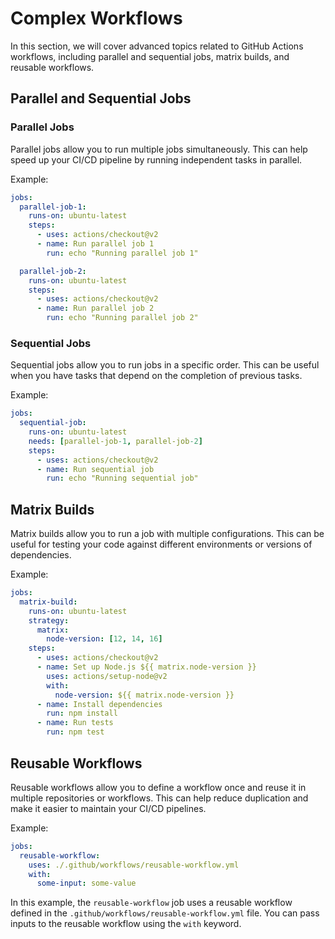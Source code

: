 # Complex Workflows

In this section, we will cover advanced topics related to GitHub Actions workflows, including parallel and sequential jobs, matrix builds, and reusable workflows.

## Parallel and Sequential Jobs

### Parallel Jobs

Parallel jobs allow you to run multiple jobs simultaneously. This can help speed up your CI/CD pipeline by running independent tasks in parallel.

Example:

```yaml
jobs:
  parallel-job-1:
    runs-on: ubuntu-latest
    steps:
      - uses: actions/checkout@v2
      - name: Run parallel job 1
        run: echo "Running parallel job 1"

  parallel-job-2:
    runs-on: ubuntu-latest
    steps:
      - uses: actions/checkout@v2
      - name: Run parallel job 2
        run: echo "Running parallel job 2"
```

### Sequential Jobs

Sequential jobs allow you to run jobs in a specific order. This can be useful when you have tasks that depend on the completion of previous tasks.

Example:

```yaml
jobs:
  sequential-job:
    runs-on: ubuntu-latest
    needs: [parallel-job-1, parallel-job-2]
    steps:
      - uses: actions/checkout@v2
      - name: Run sequential job
        run: echo "Running sequential job"
```

## Matrix Builds

Matrix builds allow you to run a job with multiple configurations. This can be useful for testing your code against different environments or versions of dependencies.

Example:

```yaml
jobs:
  matrix-build:
    runs-on: ubuntu-latest
    strategy:
      matrix:
        node-version: [12, 14, 16]
    steps:
      - uses: actions/checkout@v2
      - name: Set up Node.js ${{ matrix.node-version }}
        uses: actions/setup-node@v2
        with:
          node-version: ${{ matrix.node-version }}
      - name: Install dependencies
        run: npm install
      - name: Run tests
        run: npm test
```

## Reusable Workflows

Reusable workflows allow you to define a workflow once and reuse it in multiple repositories or workflows. This can help reduce duplication and make it easier to maintain your CI/CD pipelines.

Example:

```yaml
jobs:
  reusable-workflow:
    uses: ./.github/workflows/reusable-workflow.yml
    with:
      some-input: some-value
```

In this example, the `reusable-workflow` job uses a reusable workflow defined in the `.github/workflows/reusable-workflow.yml` file. You can pass inputs to the reusable workflow using the `with` keyword.
